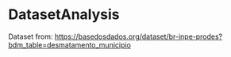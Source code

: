 # DatasetAnalysis
Dataset from: https://basedosdados.org/dataset/br-inpe-prodes?bdm_table=desmatamento_municipio
